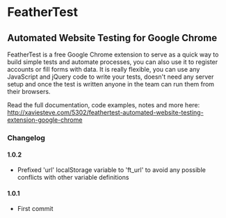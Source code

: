 # FeatherTest
## Automated Website Testing for Google Chrome

FeatherTest is a free Google Chrome extension to serve as a quick way to build simple tests and automate processes, you can also use it to register accounts or fill forms with data. It is really flexible, you can use any JavaScript and jQuery code to write your tests, doesn't need any server setup and once the test is written anyone in the team can run them from their browsers.

Read the full documentation, code examples, notes and more here:
http://xaviesteve.com/5302/feathertest-automated-website-testing-extension-google-chrome

### Changelog

#### 1.0.2

- Prefixed 'url' localStorage variable to 'ft_url' to avoid any possible conflicts with other variable definitions

#### 1.0.1

- First commit
